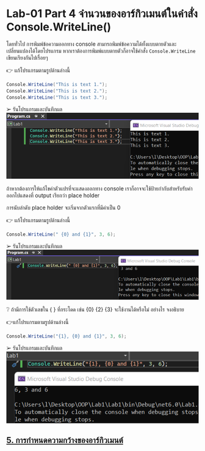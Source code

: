 # Lab-01 Part 4 จำนวนของอาร์กิวเมนต์ในคำสั่ง Console.WriteLine()

โดยทั่วไป การพิมพ์ข้อความออกทาง console สามารถพิมพ์ข้อความได้ทั้งแบบตายตัวและเปลี่ยนแปลงได้โดยโปรแกรม หากเราต้องการพิมพ์แบบตายตัวก็อาจใช้คำสั่ง `Console.WriteLine` เขียนเรียงกันไปเรื่อยๆ 

👉 แก้โปรแกรมตามรูปด้านล่างนี้

```csharp
Console.WriteLine("This is text 1.");
Console.WriteLine("This is text 2.");
Console.WriteLine("This is text 3.");
```

➢ รันโปรแกรมและบันทึกผล<br>
![](./Lab1-64030312/image/005.png)


ถ้าหากต้องการให้แก้ไขค่าตัวแปรที่จะแสดงออกทาง console เราก็อาจจะใช้ป้ายกำกับสำหรับรับค่าออกไปแสดงที่ output เรียกว่า place holder

การนับลำดับ place holder จะเริ่มจากตัวแรกที่มีค่าเป็น 0

👉 แก้โปรแกรมตามรูปด้านล่างนี้

```csharp
Console.WriteLine(" {0} and {1}", 3, 6);
```

➢ รันโปรแกรมและบันทึกผล<br>
![](./Lab1-64030312/image/006.png)

❔ ถ้ามีการใช้ตัวเลขใน { } ที่กระโดด เช่น {0} {2} {3} จะใช้งานได้หรือไม่ อย่างไร จงอธิบาย


👉แก้โปรแกรมตามรูปด้านล่างนี้

```csharp
Console.WriteLine("{1}, {0} and {1}", 3, 6);
```

➢ รันโปรแกรมและบันทึกผล<br>
![](./Lab1-64030312/image/007.png)
 
## [5. การกำหนดความกว้างของอาร์กิวเมนต์](./Lab-01-part-5-7.md)
